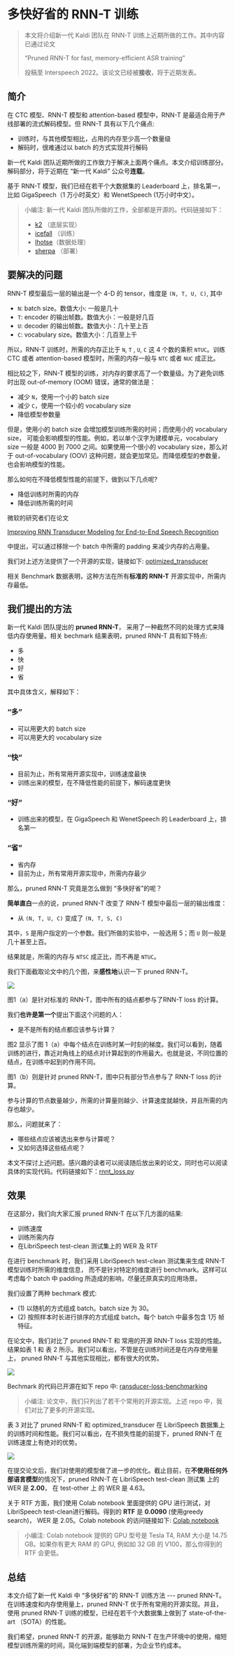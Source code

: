 # 多快好省的 RNN-T 训练

> 本文将介绍新一代 Kaldi 团队在 RNN-T 训练上近期所做的工作。其中内容已通过论文
>
> “Pruned RNN-T for fast, memory-efficient ASR training” 
>
> 投稿至 Interspeech 2022。该论文已经被**接收**，将于近期发表。



## 简介

在 CTC 模型、RNN-T 模型和 attention-based 模型中，RNN-T 是最适合用于产线部署的流式解码模型。但 RNN-T 具有以下几个痛点:

  - 训练时，与其他模型相比，占用的内存至少高一个数量级
  - 解码时，很难通过以 batch 的方式实现并行解码

新一代 Kaldi 团队近期所做的工作致力于解决上面两个痛点。本文介绍训练部分。解码部分，将于近期在 “新一代 Kaldi” 公众号**连载**。

基于 RNN-T 模型，我们已经在若干个大数据集的 Leaderboard 上，排名第一，比如 GigaSpeech（1 万小时英文）和 WenetSpeech (1万小时中文）。

> 小编注: 新一代 Kaldi 团队所做的工作，全部都是开源的。代码链接如下：
> - [k2](https://github.com/k2-fsa/k2) （底层实现）
> - [icefall](https://github.com/k2-fsa/icefall)  （训练）
> - [lhotse](https://github.com/lhotse-speech/lhotse)（数据处理）
> - [sherpa](https://github.com/k2-fsa/sherpa) （部署）

## 要解决的问题

RNN-T 模型最后一层的输出是一个 4-D 的 tensor，维度是 `(N, T, U, C)`, 其中
- `N`: batch size。数值大小: 一般是几十
- `T`:  encoder 的输出帧数。数值大小：一般是好几百
- `U`: decoder 的输出帧数。数值大小：几十至上百
- `C`: vocabulary size。数值大小：几百至上千

所以，RNN-T 训练时，所需的内存正比于 `N`, `T` , `U`, `C` 这 4 个数的乘积 `NTUC`。训练 CTC 或者 attention-based 模型时，所需的内存一般与 `NTC` 或者 `NUC` 成正比。

相比较之下，RNN-T 模型的训练，对内存的要求高了一个数量级。为了避免训练时出现 out-of-memory (OOM) 错误，通常的做法是：
- 减少 `N`，使用一个小的 batch size
- 减少 `C`，使用一个较小的 vocabulary size
- 降低模型参数量

但是，使用小的 batch size 会增加模型训练所需的时间；而使用小的 vocabulary size， 可能会影响模型的性能。例如，若以单个汉字为建模单元，vocabulary size 一般是 4000 到 7000 之间。如果使用一个很小的 vocabulary size，那么对于 out-of-vocabulary (OOV) 这种问题，就会更加常见。而降低模型的参数量，也会影响模型的性能。

那么如何在不降低模型性能的前提下，做到以下几点呢?

- 降低训练时所需的内存
- 降低训练所需的时间

微软的研究者们在论文

[Improving RNN Transducer Modeling for End-to-End Speech Recognition](https://arxiv.org/abs/1909.12415)

中提出，可以通过移除一个 batch 中所需的 padding 来减少内存的占用量。

我们对上述方法提供了一个开源的实现，链接如下:
[optimized_transducer](https://github.com/csukuangfj/optimized_transducer)

相关 Benchmark 数据表明，这种方法在所有**标准的 RNN-T** 开源实现中，所需内存最低。

## 我们提出的方法

新一代 Kaldi 团队提出的 **pruned RNN-T**， 采用了一种截然不同的处理方式来降低内存使用量。相关 bechmark 结果表明，pruned RNN-T 具有如下特点:

- 多
- 快
- 好
- 省

其中具体含义，解释如下：

### “多”
- 可以用更大的 batch size
- 可以用更大的 vocabulary size

### “快”
- 目前为止，所有常用开源实现中，训练速度最快
- 训练出来的模型，在不降低性能的前提下，解码速度更快

### “好”

- 训练出来的模型，在 GigaSpeech 和 WenetSpeech 的 Leaderboard 上，排名第一

### “省”

- 省内存
- 目前为止，所有常用开源实现中，所需内存最少

那么，pruned RNN-T 究竟是怎么做到 “多快好省”的呢？

**简单直白**一点的说，pruned RNN-T 改变了 RNN-T 模型中最后一层的输出维度：
- 从 `(N, T, U, C)` 变成了 `(N, T, S, C)`

其中，`S` 是用户指定的一个参数。我们所做的实验中，一般选用 5；而 `U` 则一般是几十甚至上百。

结果就是，所需的内存与 `NTSC` 成正比，而不再是 `NTUC`。

我们下面截取论文中的几个图，来**感性地**认识一下  pruned RNN-T。

![](./pic/2022-06-22-figure.png)

图1（a）是针对标准的 RNN-T，图中所有的结点都参与了RNN-T loss 的计算。

我们**也许是第一个**提出下面这个问题的人：
- 是不是所有的结点都应该参与计算？

图2 显示了图 1（a）中每个结点在训练时某一时刻的梯度。我们可以看到，随着训练的进行，靠近对角线上的结点对计算起到的作用最大。也就是说，不同位置的结点，在训练中起到的作用不同。

图1（b）则是针对 pruned RNN-T，图中只有部分节点参与了 RNN-T loss 的计算。

参与计算的节点数量越少，所需的计算量则越少、计算速度就越快，并且所需的内存也越少。

那么，问题就来了：
- 哪些结点应该被选出来参与计算呢？
- 又如何选择这些结点呢？

本文不探讨上述问题。感兴趣的读者可以阅读随后放出来的论文，同时也可以阅读具体的实现代码。代码链接如下：[rnnt_loss.py](https://github.com/k2-fsa/k2/blob/master/k2/python/k2/rnnt_loss.py)

## 效果

在这部分，我们向大家汇报 pruned RNN-T 在以下几方面的结果:

- 训练速度
- 训练所需内存
- 在LibriSpeech test-clean 测试集上的 WER 及 RTF

在进行 benchmark 时，我们采用 LibriSpeech test-clean 测试集来生成 RNN-T 模型训练时所需的维度信息， 而不是针对特定的维度进行 benchmark。这样可以考虑每个 batch 中 padding 所造成的影响，尽量还原真实的应用场景。

我们设置了两种 bechmark 模式:
- (1) 以随机的方式组成 batch。batch size 为 30。
- (2) 按照样本时长进行排序的方式组成 batch。每个 batch 中最多包含 1万 帧特征。

在论文中，我们对比了 pruned RNN-T 和 常用的开源 RNN-T loss 实现的性能。结果如表 1 和 表 2 所示。我们可以看出，不管是在训练时间还是在内存使用量上， pruned RNN-T 与其他实现相比，都有很大的优势。

![](./pic/2022-06-22-table.png)

Bechmark 的代码已开源在如下 repo 中: [ransducer-loss-benchmarking](https://github.com/csukuangfj/transducer-loss-benchmarking)

> 小编注: 论文中，我们只列出了若干个常用的开源实现。上述 repo 中，我们对比了更多的开源实现。

表 3 对比了 pruned RNN-T 和  optimized_transducer 在 LibriSpeech 数据集上的训练时间和性能。我们可以看出，在不损失性能的前提下，pruned RNN-T 在训练速度上有绝对的优势。

![](./pic/2022-06-22-table-2.png)

在提交论文后，我们对使用的模型做了进一步的优化。截止目前，在**不使用任何外部语言模型**的情况下，pruned RNN-T 在 LibriSpeech test-clean 测试集 上的 WER 是 **2.00**， 在 test-other 上 的 WER 是 4.63。

关于 RTF 方面，我们使用 Colab notebook 里面提供的 GPU 进行测试，对 LibriSpeech test-clean进行解码。得到的 **RTF** 是 **0.0090** (使用greedy search)， WER 是 2.05。Colab notebook 的访问链接如下: [Colab notebook](https://colab.research.google.com/drive/1JX5Ph2onYm1ZjNP_94eGqZ-DIRMLlIca?usp=sharing)

> 小编注: Colab notebook 提供的 GPU 型号是 Tesla T4, RAM 大小是 14.75 GB。如果你有更大 RAM 的 GPU, 例如如 32 GB 的 V100，那么你得到的 RTF 会更低。

## 总结

本文介绍了新一代 Kaldi 中 “多快好省”的 RNN-T 训练方法 --- pruned RNN-T。在训练速度和内存使用量上，pruned RNN-T 优于所有常用的开源实现。并且，使用 pruned RNN-T 训练的模型，已经在若干个大数据集上做到了 state-of-the-art （SOTA）的性能。

我们希望，pruned RNN-T 的开源，能够助力 RNN-T 在生产环境中的使用，缩短模型训练所需的时间，简化端到端模型的部署，为企业节约成本。
